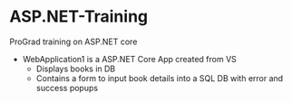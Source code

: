 # ASP.NET-Training
ProGrad training on ASP.NET core
- WebApplication1 is a ASP.NET Core App created from VS
  - Displays books in DB
  - Contains a form to input book details into a SQL DB with error and success popups  
